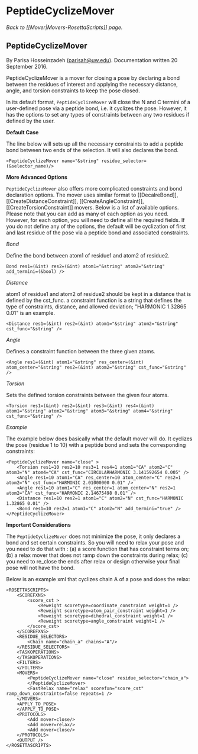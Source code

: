 # PeptideCyclizeMover
*Back to [[Mover|Movers-RosettaScripts]] page.*
## PeptideCyclizeMover
By Parisa Hosseinzadeh (parisah@uw.edu). Documentation written 20 September 2016.

PeptideCyclizeMover is a mover for closing a pose by declaring a bond between the residues of interest and applying the necessary distance, angle, and torsion constraints to keep the pose closed. 

In its default format, `PeptideCyclizeMover` will close the N and C termini of a user-defined pose via a peptide bond, i.e. it cyclizes the pose. However, it has the options to set any types of constraints between any two residues if defined by the user.

<b>Default Case</b>

The line below will sets up all the necessary constraints to add a peptide bond between two ends of the selection. It will also declares the bond. 

```
<PeptideCyclizeMover name="&string" residue_selector=(&selector_name)/>
```

<b>More Advanced Options</b>

`PeptideCyclizeMover` also offers more complicated constraints and bond declaration options. The mover uses similar format to [[DecalreBond]], [[CreateDistanceConstraint]], [[CreateAngleConstraint]], [[CreateTorsionConstraint]] movers. Below is a list of available options. Please note that you can add as many of each option as you need. However, for each option, you will need to define all the required fields. If you do not define any of the options, the default will be cyclization of first and last residue of the pose via a peptide bond and associated constraints.

<i>Bond</i>

Define the bond between atom1 of residue1 and atom2 of residue2.
```
Bond res1=(&int) res2=(&int) atom1="&string" atom2="&string" add_termini=(&bool) />
```

<i>Distance</i>

atom1 of residue1 and atom2 of residue2 should be kept in a distance that is defined by the cst_func. a constraint function is a string that defines the type of constraints, distance, and allowed deviation; "HARMONIC 1.32865 0.01" is an example.

```
<Distance res1=(&int) res2=(&int) atom1="&string" atom2="&string" cst_func="&string" />
```

<i>Angle</i>

Defines a constraint function between the three given atoms.

```
<Angle res1=(&int) atom1="&string" res_center=(&int) atom_center="&string" res2=(&int) atom2="&string" cst_func="&string" />
```

<i>Torsion</i>

Sets the defined torsion constraints between the given four atoms.

```
<Torsion res1=(&int) res2=(&int) res3=(&int) res4=(&int) atom1="&string" atom2="&string" atom3="&string" atom4="&string" cst_func="&string" />
```

<i>Example</i>

The example below does basically what the default mover will do. It cyclizes the pose (residue 1 to 10) with a peptide bond and sets the corresponding constraints:

```
<PeptideCyclizeMover name="close" >
    <Torsion res1=10 res2=10 res3=1 res4=1 atom1="CA" atom2="C" atom3="N" atom4="CA" cst_func="CIRCULARHARMONIC 3.141592654 0.005" />
    <Angle res1=10 atom1="CA" res_center=10 atom_center="C" res2=1 atom2="N" cst_func="HARMONIC 2.01000000 0.01" />
    <Angle res1=10 atom1="C" res_center=1 atom_center="N" res2=1 atom2="CA" cst_func="HARMONIC 2.14675498 0.01" />
    <Distance res1=10 res2=1 atom1="C" atom2="N" cst_func="HARMONIC 1.32865 0.01" />
    <Bond res1=10 res2=1 atom1="C" atom2="N" add_termini="true" />
</PeptideCyclizeMover>
```

<b>Important Considerations</b>

The `PeptideCyclizeMover` does not minimize the pose, it only declares a bond and set certain constraints. So you will need to relax your pose and you need to do that with : (a) a score function that has constraint terms on; (b) a relax mover that does not ramp down the constraints during relax; (c) you need to re_close the ends after relax or design otherwise your final pose will not have the bond.

Below is an example xml that cyclizes chain A of a pose and does the relax:

```
<ROSETTASCRIPTS>
    <SCOREFXNS>
        <score_cst >
            <Reweight scoretype=coordinate_constraint weight=1 />
            <Reweight scoretype=atom_pair_constraint weight=1 />
            <Reweight scoretype=dihedral_constraint weight=1 />
            <Reweight scoretype=angle_constraint weight=1 />
        </score_cst>
    </SCOREFXNS>
    <RESIDUE_SELECTORS>
        <Chain name="chain_a" chains="A"/>
    </RESIDUE_SELECTORS>
    <TASKOPERATIONS>
    </TASKOPERATIONS>
    <FILTERS>
    </FILTERS>
    <MOVERS>
        <PeptideCyclizeMover name="close" residue_selector="chain_a">
        </PeptideCyclizeMover>
        <FastRelax name="relax" scorefxn="score_cst" ramp_down_constraints=false repeats=1 />
    </MOVERS>
    <APPLY_TO_POSE>
    </APPLY_TO_POSE>
    <PROTOCOLS>
        <Add mover=close/> 
        <Add mover=relax/>
        <Add mover=close/>
    </PROTOCOLS>
    <OUTPUT />
</ROSETTASCRIPTS>
```